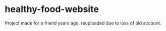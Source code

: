 # healthy-food-website

Project made for a friend years ago, reuploaded due to loss of old account.
